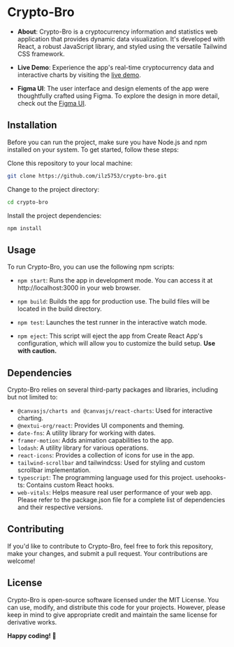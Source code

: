 # Crypto-Bro

- **About**: Crypto-Bro is a cryptocurrency information and statistics web application that provides dynamic data visualization. It's developed with React, a robust JavaScript library, and styled using the versatile Tailwind CSS framework.

- **Live Demo**: Experience the app's real-time cryptocurrency data and interactive charts by visiting the [live demo](https://crypto-awlwawa78-ilz5753.vercel.app/).

- **Figma UI**: The user interface and design elements of the app were thoughtfully crafted using Figma. To explore the design in more detail, check out the [Figma UI](https://www.figma.com/community/file/1086847276055280434/modern-cryptocurrency-dashboard-freebies).

## Installation

Before you can run the project, make sure you have Node.js and npm installed on your system. To get started, follow these steps:

Clone this repository to your local machine:

```bash
git clone https://github.com/ilz5753/crypto-bro.git
```

Change to the project directory:

```bash
cd crypto-bro
```

Install the project dependencies:

```bash
npm install
```

## Usage

To run Crypto-Bro, you can use the following npm scripts:

- `npm start`: Runs the app in development mode. You can access it at http://localhost:3000 in your web browser.

- `npm build`: Builds the app for production use. The build files will be located in the build directory.

- `npm test`: Launches the test runner in the interactive watch mode.

- `npm eject`: This script will eject the app from Create React App's configuration, which will allow you to customize the build setup. **Use with caution.**

## Dependencies

Crypto-Bro relies on several third-party packages and libraries, including but not limited to:

- `@canvasjs/charts and @canvasjs/react-charts`: Used for interactive charting.
- `@nextui-org/react`: Provides UI components and theming.
- `date-fns`: A utility library for working with dates.
- `framer-motion`: Adds animation capabilities to the app.
- `lodash`: A utility library for various operations.
- `react-icons`: Provides a collection of icons for use in the app.
- `tailwind-scrollbar` and tailwindcss: Used for styling and custom scrollbar implementation.
- `typescript`: The programming language used for this project.
  usehooks-ts: Contains custom React hooks.
- `web-vitals`: Helps measure real user performance of your web app.
  Please refer to the package.json file for a complete list of dependencies and their respective versions.

## Contributing

If you'd like to contribute to Crypto-Bro, feel free to fork this repository, make your changes, and submit a pull request. Your contributions are welcome!

## License

Crypto-Bro is open-source software licensed under the MIT License. You can use, modify, and distribute this code for your projects. However, please keep in mind to give appropriate credit and maintain the same license for derivative works.

**Happy coding! 🚀**
